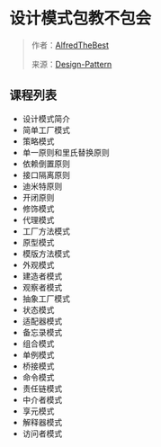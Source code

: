# 设计模式包教不包会

> 作者：[AlfredTheBest](https://github.com/AlfredTheBest)
> 
> 来源：[Design-Pattern](https://github.com/AlfredTheBest/Design-Pattern)

## 课程列表

*   设计模式简介
*   简单工厂模式
*   策略模式
*   单一原则和里氏替换原则
*   依赖倒置原则
*   接口隔离原则
*   迪米特原则
*   开闭原则
*   修饰模式
*   代理模式
*   工厂方法模式
*   原型模式
*   模版方法模式
*   外观模式
*   建造者模式
*   观察者模式
*   抽象工厂模式
*   状态模式
*   适配器模式
*   备忘录模式
*   组合模式
*   单例模式
*   桥接模式
*   命令模式
*   责任链模式
*   中介者模式
*   享元模式
*   解释器模式
*   访问者模式